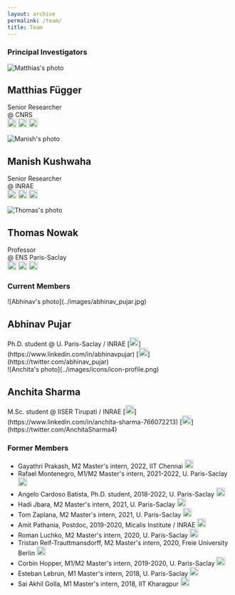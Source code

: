 ```yaml
---
layout: archive
permalink: /team/
title: Team
---
```


<h3 style="clear: left">Principal Investigators</h3>

<div class="tiles">

<div class="tile" markdown="1">

  ![Matthias's photo](https://dreamy.run/images/matthias.jpg)

  <h2 class="post-title">Matthias Függer</h2>

  Senior Researcher  
  @ CNRS  
  [<img alt="Personal Page" width="20px" src="../images/icons/icon-personalpage.png"/>](http://www.lsv.fr/~mfuegger/) 
  [<img alt="LinkedIn" width="20px" src="../images/icons/icon-linkedin.svg"/>](https://www.linkedin.com/in/matthias-fuegger) 
  [<img alt="Twitter" width="20px" src="../images/icons/icon-twitter.svg"/>](https://twitter.com/MatthiasFue)

</div><!-- /.tile -->

<div class="tile" markdown="1">

  ![Manish's photo](../images/manish_kushwaha.jpg)

  <h2 class="post-title">Manish Kushwaha</h2>

  Senior Researcher  
  @ INRAE  
  [<img alt="Personal Page" width="20px" src="../images/icons/icon-personalpage.png"/>](https://manishkushwaha.net/) 
  [<img alt="LinkedIn" width="20px" src="../images/icons/icon-linkedin.svg"/>](https://www.linkedin.com/in/kushwahamanish) 
  [<img alt="Twitter" width="20px" src="../images/icons/icon-twitter.svg"/>](https://twitter.com/manishmicrobe)

</div><!-- /.tile -->

<div class="tile" markdown="1">

  ![Thomas's photo](https://dreamy.run/images/thomas.jpg)

  <h2 class="post-title">Thomas Nowak</h2>

  Professor  
  @ ENS Paris-Saclay  
  [<img alt="Personal Page" width="20px" src="../images/icons/icon-personalpage.png"/>](https://www.thomasnowak.net/) 
  [<img alt="LinkedIn" width="20px" src="../images/icons/icon-linkedin.svg"/>](https://www.linkedin.com/in/nowathom) 
  [<img alt="Twitter" width="20px" src="../images/icons/icon-twitter.svg"/>](https://twitter.com/nowathom)

</div><!-- /.tile -->


</div><!-- /.tiles -->

<h3 style="clear: left">Current Members</h3>

<div class="tiles">

<div class="tile" markdown="1">
  ![Abhinav's photo](../images/abhinav_pujar.jpg)
  <h2 class="post-title">Abhinav Pujar</h2>
  Ph.D. student  
  @ U. Paris-Saclay / INRAE  
  [<img alt="LinkedIn" width="20px" src="../images/icons/icon-linkedin.svg"/>](https://www.linkedin.com/in/abhinavpujar) 
  [<img alt="Twitter" width="20px" src="../images/icons/icon-twitter.svg"/>](https://twitter.com/abhinav_pujar)
</div><!-- /.tile -->

<div class="tile" markdown="1">
  ![Anchita's photo](../images/icons/icon-profile.png)
  <h2 class="post-title">Anchita Sharma</h2>
  M.Sc. student  
  @ IISER Tirupati / INRAE  
  [<img alt="LinkedIn" width="20px" src="../images/icons/icon-linkedin.svg"/>](https://www.linkedin.com/in/anchita-sharma-766072213) 
  [<img alt="Twitter" width="20px" src="../images/icons/icon-twitter.svg"/>](https://twitter.com/AnchitaSharma4)
</div><!-- /.tile -->

<!--- 
Comment starts (Member template tile)
<div class="tile" markdown="1">
  ![Student's photo](../images/student.jpg)
  <h2 class="post-title">Student Name</h2>
  Student Position @ Student Institute
  [LinkedIn](https://www.linkedin.com/in/abcd)
  [Twitter](https://twitter.com/abcd)
</div><!-- /.tile -->


</div><!-- /.tiles -->

<h3 style="clear: left">Former Members</h3>

  * Gayathri Prakash, M2 Master's intern, 2022, IIT Chennai [<img alt="LinkedIn" width="20px" src="../images/icons/icon-linkedin.svg"/>](https://www.linkedin.com/in/gayathri-prakash-37029b185)
  * Rafael Montenegro, M1/M2 Master's intern, 2021-2022, U. Paris-Saclay [<img alt="LinkedIn" width="20px" src="../images/icons/icon-linkedin.svg"/>](https://www.linkedin.com/in/rafael-montenegro-a49244126)
  * Angelo Cardoso Batista, Ph.D. student, 2018-2022, U. Paris-Saclay [<img alt="LinkedIn" width="20px" src="../images/icons/icon-linkedin.svg"/>](https://www.linkedin.com/in/angelo-cardoso-batista)
  * Hadi Jbara, M2 Master's intern, 2021, U. Paris-Saclay [<img alt="LinkedIn" width="20px" src="../images/icons/icon-linkedin.svg"/>](https://www.linkedin.com/in/hadi-jbara-b346121b6)
  * Tom Zaplana, M2 Master's intern, 2021, U. Paris-Saclay [<img alt="LinkedIn" width="20px" src="../images/icons/icon-linkedin.svg"/>](https://www.linkedin.com/in/tom-zaplana-4046a5151)
  * Amit Pathania, Postdoc, 2019-2020, Micalis Institute / INRAE [<img alt="LinkedIn" width="20px" src="../images/icons/icon-linkedin.svg"/>](https://www.linkedin.com/in/amit-pathania-9454a94a)
  * Roman Luchko, M2 Master's intern, 2020, U. Paris-Saclay [<img alt="LinkedIn" width="20px" src="../images/icons/icon-linkedin.svg"/>](https://www.linkedin.com/in/roman-luchko-903b72197)
  * Tristan Reif-Trauttmansdorff, M2 Master's intern, 2020, Freie University Berlin [<img alt="LinkedIn" width="20px" src="../images/icons/icon-linkedin.svg"/>](https://www.linkedin.com/in/tristan-reif-127324152)
  * Corbin Hopper, M1/M2 Master's intern, 2019-2020, U. Paris-Saclay [<img alt="LinkedIn" width="20px" src="../images/icons/icon-linkedin.svg"/>](https://www.linkedin.com/in/corbin-hopper-258a33115)
  * Esteban Lebrun, M1 Master's intern, 2018, U. Paris-Saclay [<img alt="LinkedIn" width="20px" src="../images/icons/icon-linkedin.svg"/>](https://www.linkedin.com/in/e-lebrun)
  * Sai Akhil Golla, M1 Master's intern, 2018, IIT Kharagpur [<img alt="LinkedIn" width="20px" src="../images/icons/icon-linkedin.svg"/>](https://www.linkedin.com/in/saiakhilgolla)

  


